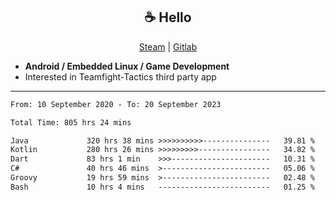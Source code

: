 <h2 align="center"> ☕ Hello </h2>

<p align="center">
  <a href="https://steamcommunity.com/id/Niforances/">Steam</a> |
  <a href="https://gitlab.com/niforances">Gitlab</a>
</p>

 - **Android / Embedded Linux / Game Development**
 - Interested in Teamfight-Tactics third party app

------

<!--START_SECTION:waka-->

```txt
From: 10 September 2020 - To: 20 September 2023

Total Time: 805 hrs 24 mins

Java             320 hrs 38 mins >>>>>>>>>>---------------   39.81 %
Kotlin           280 hrs 26 mins >>>>>>>>>----------------   34.82 %
Dart             83 hrs 1 min    >>>----------------------   10.31 %
C#               40 hrs 46 mins  >------------------------   05.06 %
Groovy           19 hrs 59 mins  >------------------------   02.48 %
Bash             10 hrs 4 mins   -------------------------   01.25 %
```

<!--END_SECTION:waka-->
